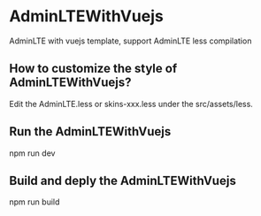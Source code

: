 # AdminLTEWithVuejs
AdminLTE with vuejs template, support AdminLTE less compilation
## How to customize the style of AdminLTEWithVuejs?
Edit the AdminLTE.less or skins-xxx.less under the src/assets/less.
## Run the AdminLTEWithVuejs
npm run dev
## Build and deply the AdminLTEWithVuejs
npm run build
